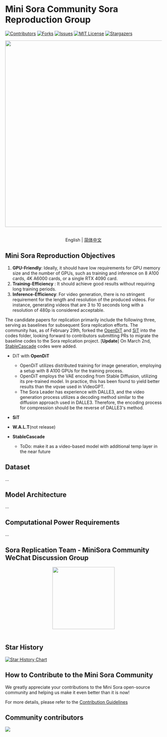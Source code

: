 # Mini Sora Community Sora Reproduction Group

<!-- PROJECT SHIELDS -->

[![Contributors][contributors-shield]][contributors-url]
[![Forks][forks-shield]][forks-url]
[![Issues][issues-shield]][issues-url]
[![MIT License][license-shield]][license-url]
[![Stargazers][stars-shield]][stars-url]
<br />

<!-- PROJECT LOGO -->
<div align="center">

<img src="../assets/logo.jpg" width="600"/>
  <div>&nbsp;</div>
  <div align="center">
  </div>
</div>

<div align="center">

English | [简体中文](./README_zh-CN.md)  

</div>


## Mini Sora Reproduction Objectives

1. **GPU-Friendly**: Ideally, it should have low requirements for GPU memory size and the number of GPUs, such as training and inference on 8 A100 cards, 4K A6000 cards, or a single RTX 4090 card.
2. **Training-Efficiency** : It should achieve good results without requiring long training periods.
3. **Inference-Efficiency**: For video generation, there is no stringent requirement for the length and resolution of the produced videos. For instance, generating videos that are 3 to 10 seconds long with a resolution of 480p is considered acceptable.

The candidate papers for replication primarily include the following three, serving as baselines for subsequent Sora replication efforts. The community has, as of February 29th, forked the [OpenDiT](https://github.com/NUS-HPC-AI-Lab/OpenDiT) and [SiT](https://github.com/willisma/SiT) into the codes folder, looking forward to contributors submitting PRs to migrate the baseline codes to the Sora replication project. [**Update**] On March 2nd, [StableCascade](https://github.com/Stability-AI/StableCascade) codes were added.


- DiT with **OpenDiT**
  - OpenDiT utilizes distributed training for image generation, employing a setup with 8 A100 GPUs for the training process.
  - OpenDiT employs the VAE encoding from Stable Diffusion, utilizing its pre-trained model. In practice, this has been found to yield better results than the vqvae used in VideoGPT.
  - The Sora Leader has experience with DALLE3, and the video generation process utilizes a decoding method similar to the diffusion approach used in DALLE3. Therefore, the encoding process for compression should be the reverse of DALLE3's method.
- **SiT**
- **W.A.L.T**(not release)

- **StableCascade**
  - ToDo: make it as a video-based model with additional temp layer in the near future

## Dataset

...

## Model Architecture

...


## Computational Power Requirements

...


<!-- 
**After submitting a PR or Issue**, you can apply to join the Mini Sora contributors community and request to join the Sora-related paper replication group!

<div align="center">

<img src="assets/sora-reproduce.png" width="200"/>
  <div>&nbsp;</div>
  <div align="center">
  </div>
</div>
-->


## Sora Replication Team - MiniSora Community WeChat Discussion Group


<div align="center">

<img src="../assets/sora-reproduce.png" width="200"/>
  <div>&nbsp;</div>
  <div align="center">
  </div>
</div>

## Star History

[![Star History Chart](https://api.star-history.com/svg?repos=mini-sora/minisora&type=Date)](https://star-history.com/#mini-sora/minisora&Date)

## How to Contribute to the Mini Sora Community


We greatly appreciate your contributions to the Mini Sora open-source community and helping us make it even better than it is now!

For more details, please refer to the [Contribution Guidelines](../.github/CONTRIBUTING.md)

## Community contributors


<!-- readme: collaborators,contributors -start -->

<!-- readme: collaborators,contributors -end -->

<a href="https://github.com/mini-sora/minisora/graphs/contributors">
  <img src="https://contrib.rocks/image?repo=mini-sora/minisora" />
</a>

[your-project-path]: mini-sora/minisora
[contributors-shield]: https://img.shields.io/github/contributors/mini-sora/minisora.svg?style=flat-square
[contributors-url]: https://github.com/mini-sora/minisora/graphs/contributors
[forks-shield]: https://img.shields.io/github/forks/mini-sora/minisora.svg?style=flat-square
[forks-url]: https://github.com/mini-sora/minisora/network/members
[stars-shield]: https://img.shields.io/github/stars/mini-sora/minisora.svg?style=flat-square
[stars-url]: https://github.com/mini-sora/minisora/stargazers
[issues-shield]: https://img.shields.io/github/issues/mini-sora/minisora.svg?style=flat-square
[issues-url]: https://img.shields.io/github/issues/mini-sora/minisora.svg
[license-shield]: https://img.shields.io/github/license/mini-sora/minisora.svg?style=flat-square
[license-url]: https://github.com/mini-sora/minisora/blob/main/LICENSE